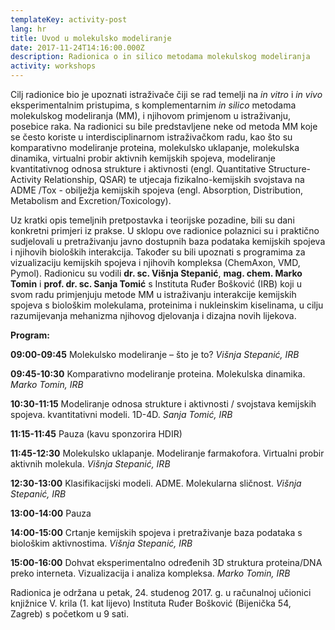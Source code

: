 ```yaml
---
templateKey: activity-post
lang: hr
title: Uvod u molekulsko modeliranje
date: 2017-11-24T14:16:00.000Z
description: Radionica o in silico metodama molekulskog modeliranja
activity: workshops
---
```

Cilj radionice bio je upoznati istraživače čiji se rad temelji na *in vitro* i *in vivo* eksperimentalnim pristupima, s komplementarnim *in silico* metodama molekulskog modeliranja (MM), i njihovom primjenom u istraživanju, posebice raka. Na radionici su bile predstavljene neke od metoda MM koje se često koriste u interdisciplinarnom istraživačkom radu, kao što su komparativno modeliranje proteina, molekulsko uklapanje, molekulska dinamika, virtualni probir aktivnih kemijskih spojeva, modeliranje kvantitativnog odnosa strukture i aktivnosti (engl. Quantitative Structure-Activity Relationship, QSAR) te utjecaja fizikalno-kemijskih svojstava na ADME /Tox - obilježja kemijskih spojeva (engl. Absorption, Distribution, Metabolism and Excretion/Toxicology). 

Uz kratki opis temeljnih pretpostavka i teorijske pozadine, bili su dani konkretni primjeri iz prakse. U sklopu ove radionice polaznici su i praktično sudjelovali u pretraživanju javno dostupnih baza podataka kemijskih spojeva i njihovih bioloških interakcija. Također su bili upoznati s programima za vizualizaciju kemijskih spojeva i njihovih kompleksa (ChemAxon, VMD, Pymol).
Radionicu su vodili **dr. sc. Višnja Stepanić**, **mag. chem. Marko Tomin** i **prof. dr. sc. Sanja Tomić** s Instituta Ruđer Bošković (IRB) koji u svom radu primjenjuju metode MM u istraživanju interakcije kemijskih spojeva s biološkim molekulama, proteinima i nukleinskim kiselinama, u cilju razumijevanja mehanizma njihovog djelovanja i dizajna novih lijekova.

**Program:**

**09:00-09:45** Molekulsko modeliranje – što je to? *Višnja Stepanić, IRB*

**09:45-10:30** Komparativno modeliranje proteina. Molekulska dinamika. *Marko Tomin, IRB*

**10:30-11:15** Modeliranje odnosa strukture i aktivnosti / svojstava kemijskih spojeva. kvantitativni modeli. 1D-4D. *Sanja Tomić, IRB*

**11:15-11:45** Pauza (kavu sponzorira HDIR)

**11:45-12:30** Molekulsko uklapanje. Modeliranje farmakofora. Virtualni probir aktivnih molekula. *Višnja Stepanić, IRB*

**12:30-13:00** Klasifikacijski modeli. ADME. Molekularna sličnost. *Višnja Stepanić, IRB*

**13:00-14:00** Pauza

**14:00-15:00** Crtanje kemijskih spojeva i pretraživanje baza podataka s biološkim aktivnostima. *Višnja Stepanić, IRB*

**15:00-16:00** Dohvat eksperimentalno određenih 3D struktura proteina/DNA preko interneta. Vizualizacija i analiza kompleksa. *Marko Tomin, IRB*



Radionica je održana u petak, 24. studenog 2017. g. u računalnoj učionici knjižnice V. krila (1. kat lijevo) Instituta Ruđer Bošković (Bijenička 54, Zagreb) s početkom u 9 sati.